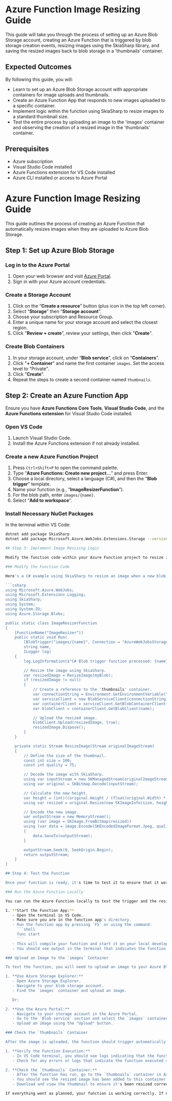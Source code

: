 # Azure Function Image Resizing Guide

This guide will take you through the process of setting up an Azure Blob Storage account, creating an Azure Function that is triggered by blob storage creation events, resizing images using the SkiaSharp library, and saving the resized images back to blob storage in a 'thumbnails' container.

## Expected Outcomes

By following this guide, you will:

- Learn to set up an Azure Blob Storage account with appropriate containers for image uploads and thumbnails.
- Create an Azure Function App that responds to new images uploaded to a specific container.
- Implement logic within the function using SkiaSharp to resize images to a standard thumbnail size.
- Test the entire process by uploading an image to the 'images' container and observing the creation of a resized image in the 'thumbnails' container.


## Prerequisites

- Azure subscription
- Visual Studio Code installed
- Azure Functions extension for VS Code installed
- Azure CLI installed or access to Azure Portal


# Azure Function Image Resizing Guide

This guide outlines the process of creating an Azure Function that automatically resizes images when they are uploaded to Azure Blob Storage.

## Step 1: Set up Azure Blob Storage

### Log in to the Azure Portal

1. Open your web browser and visit [Azure Portal](https://portal.azure.com).
2. Sign in with your Azure account credentials.

### Create a Storage Account

1. Click on the “**Create a resource**” button (plus icon in the top left corner).
2. Select “**Storage**” then “**Storage account**”.
3. Choose your subscription and Resource Group.
4. Enter a unique name for your storage account and select the closest region.
5. Click "**Review + create**", review your settings, then click "**Create**".

### Create Blob Containers

1. In your storage account, under “**Blob service**”, click on “**Containers**”.
2. Click "**+ Container**" and name the first container `images`. Set the access level to "Private".
3. Click "**Create**".
4. Repeat the steps to create a second container named `thumbnails`.

## Step 2: Create an Azure Function App

Ensure you have **Azure Functions Core Tools**, **Visual Studio Code**, and the **Azure Functions extension** for Visual Studio Code installed.

### Open VS Code

1. Launch Visual Studio Code.
2. Install the Azure Functions extension if not already installed.

### Create a new Azure Function Project

1. Press `Ctrl+Shift+P` to open the command palette.
2. Type “**Azure Functions: Create new project…**” and press Enter.
3. Choose a local directory, select a language (C#), and then the "**Blob trigger**" template.
4. Name your function (e.g., “**ImageResizerFunction**”).
5. For the blob path, enter `images/{name}`.
6. Select “**Add to workspace**”.

### Install Necessary NuGet Packages

In the terminal within VS Code:

```sh
dotnet add package SkiaSharp
dotnet add package Microsoft.Azure.WebJobs.Extensions.Storage --version 4.0.4

## Step 3: Implement Image Resizing Logic

Modify the function code within your Azure Function project to resize images using SkiaSharp and save the result to the `thumbnails` container.

### Modify the Function Code

Here's a C# example using SkiaSharp to resize an image when a new blob is added to the `images` container:

```csharp
using Microsoft.Azure.WebJobs;
using Microsoft.Extensions.Logging;
using SkiaSharp;
using System;
using System.IO;
using Azure.Storage.Blobs;

public static class ImageResizerFunction
{
    [FunctionName("ImageResizer")]
    public static void Run(
        [BlobTrigger("images/{name}", Connection = "AzureWebJobsStorage")] Stream myBlob,
        string name,
        ILogger log)
    {
        log.LogInformation($"C# Blob trigger function processed: {name}");

        // Resize the image using SkiaSharp.
        var resizedImage = ResizeImage(myBlob);
        if (resizedImage != null)
        {
            // Create a reference to the 'thumbnails' container.
            var connectionString = Environment.GetEnvironmentVariable("AzureWebJobsStorage");
            var serviceClient = new BlobServiceClient(connectionString);
            var containerClient = serviceClient.GetBlobContainerClient("thumbnails");
            var blobClient = containerClient.GetBlobClient(name);

            // Upload the resized image.
            blobClient.Upload(resizedImage, true);
            resizedImage.Dispose();
        }
    }

    private static Stream ResizeImage(Stream originalImageStream)
    {
        // Define the size of the thumbnail.
        const int size = 100;
        const int quality = 75;

        // Decode the image with SkiaSharp.
        using var inputStream = new SKManagedStream(originalImageStream);
        using var original = SKBitmap.Decode(inputStream);

        // Calculate the new height.
        var height = (int)((original.Height / (float)original.Width) * size);
        using var resized = original.Resize(new SKImageInfo(size, height), SKFilterQuality.High);

        // Encode the new image.
        var outputStream = new MemoryStream();
        using (var image = SKImage.FromBitmap(resized))
        using (var data = image.Encode(SKEncodedImageFormat.Jpeg, quality))
        {
            data.SaveTo(outputStream);
        }

        outputStream.Seek(0, SeekOrigin.Begin);
        return outputStream;
    }
}

## Step 4: Test the Function

Once your function is ready, it's time to test it to ensure that it works as expected.

### Run the Azure Function Locally

You can run the Azure Function locally to test the trigger and the resizing logic without deploying it to Azure.

1. **Start the Function App:**
   - Open the terminal in VS Code.
   - Make sure you are in the function app's directory.
   - Run the function app by pressing `F5` or using the command:
     ```shell
     func start
     ```
   - This will compile your function and start it on your local development machine.
   - You should see output in the terminal that indicates the function is running.

### Upload an Image to the `images` Container

To test the function, you will need to upload an image to your Azure Blob Storage `images` container.

1. **Use Azure Storage Explorer:**
   - Open Azure Storage Explorer.
   - Navigate to your blob storage account.
   - Find the `images` container and upload an image.

   Or:

2. **Use the Azure Portal:**
   - Navigate to your storage account in the Azure Portal.
   - Go to the `Blob service` section and select the `images` container.
   - Upload an image using the "Upload" button.

### Check the `thumbnails` Container

After the image is uploaded, the function should trigger automatically and process the image.

1. **Verify the Function Execution:**
   - In VS Code terminal, you should see logs indicating that the function was triggered.
   - Check for any errors or logs that indicate the function executed successfully.

2. **Check the `thumbnails` Container:**
   - After the function has run, go to the `thumbnails` container in Azure Storage Explorer or the Azure Portal.
   - You should see the resized image has been added to this container.
   - Download and view the thumbnail to ensure it's been resized correctly.

If everything went as planned, your function is working correctly. If not, review the logs and the code to troubleshoot any issues.
